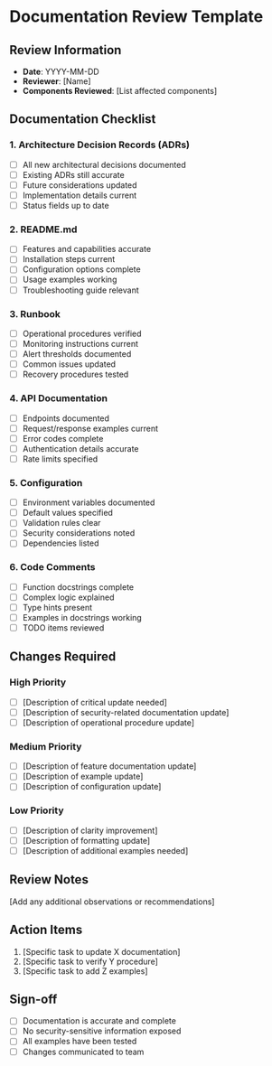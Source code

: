 # Documentation Review Template

## Review Information
- **Date**: YYYY-MM-DD
- **Reviewer**: [Name]
- **Components Reviewed**: [List affected components]

## Documentation Checklist

### 1. Architecture Decision Records (ADRs)
- [ ] All new architectural decisions documented
- [ ] Existing ADRs still accurate
- [ ] Future considerations updated
- [ ] Implementation details current
- [ ] Status fields up to date

### 2. README.md
- [ ] Features and capabilities accurate
- [ ] Installation steps current
- [ ] Configuration options complete
- [ ] Usage examples working
- [ ] Troubleshooting guide relevant

### 3. Runbook
- [ ] Operational procedures verified
- [ ] Monitoring instructions current
- [ ] Alert thresholds documented
- [ ] Common issues updated
- [ ] Recovery procedures tested

### 4. API Documentation
- [ ] Endpoints documented
- [ ] Request/response examples current
- [ ] Error codes complete
- [ ] Authentication details accurate
- [ ] Rate limits specified

### 5. Configuration
- [ ] Environment variables documented
- [ ] Default values specified
- [ ] Validation rules clear
- [ ] Security considerations noted
- [ ] Dependencies listed

### 6. Code Comments
- [ ] Function docstrings complete
- [ ] Complex logic explained
- [ ] Type hints present
- [ ] Examples in docstrings working
- [ ] TODO items reviewed

## Changes Required

### High Priority
- [ ] [Description of critical update needed]
- [ ] [Description of security-related documentation update]
- [ ] [Description of operational procedure update]

### Medium Priority
- [ ] [Description of feature documentation update]
- [ ] [Description of example update]
- [ ] [Description of configuration update]

### Low Priority
- [ ] [Description of clarity improvement]
- [ ] [Description of formatting update]
- [ ] [Description of additional examples needed]

## Review Notes
[Add any additional observations or recommendations]

## Action Items
1. [Specific task to update X documentation]
2. [Specific task to verify Y procedure]
3. [Specific task to add Z examples]

## Sign-off
- [ ] Documentation is accurate and complete
- [ ] No security-sensitive information exposed
- [ ] All examples have been tested
- [ ] Changes communicated to team
